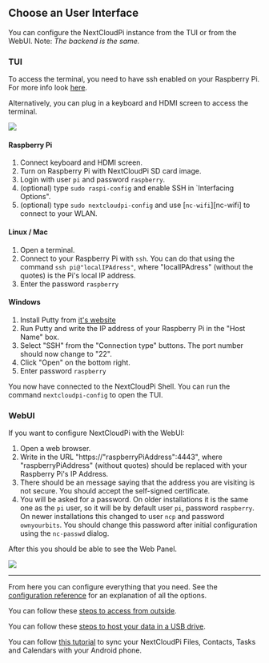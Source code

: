 ## Choose an User Interface
You can configure the NextCloudPi instance from the TUI or from the WebUI. 
Note: *The backend is the same.*

### TUI

To access the terminal, you need to have ssh enabled on your Raspberry Pi. For more info look [here](https://github.com/nextcloud/nextcloudpi/wiki/How-to-install-NextCloudPi-on-a-Raspberry-Pi#first-steps).

Alternatively, you can plug in a keyboard and HDMI screen to access the terminal.

![](https://camo.githubusercontent.com/4b2c6bbb044a6bd59a01582017fa91ab85e023a5/68747470733a2f2f6f776e796f7572626974732e636f6d2f77702d636f6e74656e742f75706c6f6164732f323031372f30332f6e63702d636f6e662d373030783435362e6a7067)

#### Raspberry Pi
1. Connect keyboard and HDMI screen.
2. Turn on Raspberry Pi with NextCloudPi SD card image.
3. Login with user `pi` and password `raspberry`.
4. (optional) type `sudo raspi-config` and enable SSH in `Interfacing Options".
5. (optional) type `sudo nextcloudpi-config` and use [`nc-wifi`][nc-wifi] to connect to your WLAN.

#### Linux / Mac
1. Open a terminal.
2. Connect to your Raspberry Pi with `ssh`. You can do that using the command `ssh pi@"localIPAdress"`, where "localIPAdress" (without the quotes) is the Pi's local IP address.
3. Enter the password `raspberry`


#### Windows
1. Install Putty from [it's website](http://www.putty.org/)
2. Run Putty and write the IP address of your Raspberry Pi in the "Host Name" box.
3. Select "SSH" from the "Connection type" buttons. The port number should now change to "22".
4. Click "Open" on the bottom right.
5. Enter password `raspberry`

You now have connected to the NextCloudPi Shell. You can run the command `nextcloudpi-config` to open the TUI.

### WebUI
If you want to configure NextCloudPi with the WebUI:
1. Open a web browser.
2. Write in the URL "https://"raspberryPiAddress":4443", where "raspberryPiAddress" (without quotes) should be replaced with your Raspberry Pi's IP Address.
3. There should be an message saying that the address you are visiting is not secure. You should accept the self-signed certificate. 
4. You will be asked for a password. On older installations it is the same one as the `pi` user, so it will be by default user `pi`, password `raspberry`. On newer installations this changed to user `ncp` and password `ownyourbits`. You should change this password after initial configuration using the `nc-passwd` dialog.

After this you should be able to see the Web Panel.

![](https://ownyourbits.com/wp-content/uploads/2017/09/ncp-web-demo.gif)

---

From here you can configure everything that you need. See the [configuration reference](https://github.com/nextcloud/nextcloudpi/wiki/Configuration-Reference) for an explanation of all the options.

You can follow these [steps to access from outside](https://github.com/nextcloud/nextcloudpi/wiki/How-to-access-from-outside).

You can follow these [steps to host your data in a USB drive](https://github.com/nextcloud/nextcloudpi/wiki/How-to-configure-an-external-USB-drive-with-NextCloudPi).

You can follow [this tutorial](https://ownyourbits.com/2017/12/30/sync-nextcloud-tasks-calendars-and-contacts-on-your-android-device/) to sync your NextCloudPi Files, Contacts, Tasks and Calendars with your Android phone.
